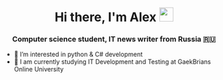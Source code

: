 <h1 align="center">Hi there, I'm <a [href="https://github.com/alexkor96/alexkor96" target="_blank">Alex</a> 
<img src="https://github.com/blackcater/blackcater/raw/main/images/Hi.gif" height="32"/></h1>
<h3 align="center">Computer science student, IT news writer from Russia 🇷🇺</h3>


- 👀 I’m interested in python & C# development 
- 🌱 I am currently studying IT Development and Testing at GaekBrians Online University

<!---
alexkor96/alexkor96 is a ✨ special ✨ repository because its `README.md` (this file) appears on your GitHub profile.
You can click the Preview link to take a look at your changes.
--->
